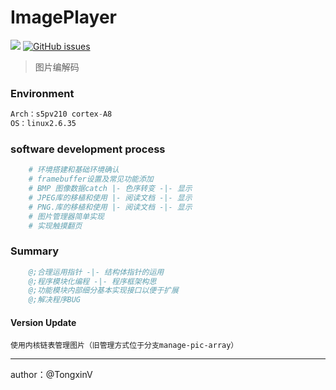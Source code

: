 # ImagePlayer

[![](https://img.shields.io/badge/author-TongxinV-green.svg)](https://github.com/TongxinV)
[![GitHub issues](https://img.shields.io/github/issues/TongxinV/ImagePlayer.svg)](https://github.com/TongxinV/ImagePlayer/issues)

> 图片编解码

### Environment
```s
Arch：s5pv210 cortex-A8
OS：linux2.6.35
```

### software development process

```bash
	# 环境搭建和基础环境确认
	# framebuffer设置及常见功能添加
	# BMP 图像数据catch |- 色序转变 -|- 显示
	# JPEG库的移植和使用 |- 阅读文档 -|- 显示
	# PNG.库的移植和使用 |- 阅读文档 -|- 显示
	# 图片管理器简单实现
	# 实现触摸翻页
```

### Summary


```s
    @;合理运用指针 -|- 结构体指针的运用 
    @;程序模块化编程 -|- 程序框架构思
    @;功能模块内部细分基本实现接口以便于扩展
    @;解决程序BUG
```

#### Version Update

    使用内核链表管理图片（旧管理方式位于分支manage-pic-array）

----
author：@TongxinV
	
